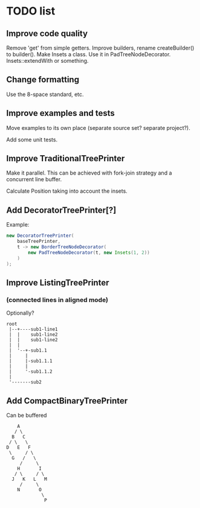 # TODO list

## Improve code quality

Remove 'get' from simple getters.
Improve builders, rename createBuilder() to builder().
Make Insets a class. Use it in PadTreeNodeDecorator. Insets::extendWith or something.

## Change formatting

Use the 8-space standard, etc.

## Improve examples and tests

Move examples to its own place (separate source set? separate project?).

Add some unit tests.

##  Improve TraditionalTreePrinter

Make it parallel.
This can be achieved with fork-join strategy and a concurrent line buffer.

Calculate Position taking into account the insets.

## Add DecoratorTreePrinter[?]

Example:

```java
new DecoratorTreePrinter(
    baseTreePrinter,
    t -> new BorderTreeNodeDecorator(
        new PadTreeNodeDecorator(t, new Insets(1, 2))
    )
);
```

## Improve ListingTreePrinter
### (connected lines in aligned mode)

Optionally?

    root
     |--+----sub1-line1
     |  |    sub1-line2
     |  |    sub1-line2
     |  |
     |  '--+-sub1.1
     |     |
     |     |-sub1.1.1
     |     |
     |     '-sub1.1.2
     |
     '-------sub2


## Add CompactBinaryTreePrinter

Can be buffered

        A
       / \
      B   C
     / \   \
    D   E   F
     \     / \
      G   /   \
         /     \
        H       I
       / \     / \
      J   K   L   M
         /     \
        N       O
                 \
                  P
